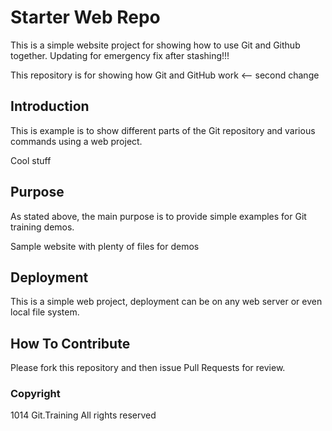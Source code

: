 # Starter Web Repo

This is a simple website  project for showing how to use Git and Github together.
Updating for emergency fix after stashing!!!

This repository is for showing how Git and GitHub work  <-- second change

## Introduction
This is example is to show different parts of the Git repository and various commands using a web project. 

Cool stuff

## Purpose

As stated above, the main purpose is to provide simple examples for Git training demos. 

Sample website with plenty of files for demos


## Deployment
This is a simple web project, deployment can be on any web server or even local file system. 

## How To Contribute
 Please fork this repository and then issue Pull Requests for review. 

### Copyright
1014 Git.Training All rights reserved 
